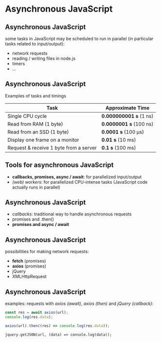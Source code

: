 # Asynchronous JavaScript

## Asynchronous JavaScript

some tasks in JavaScript may be scheduled to run in parallel (in particular tasks related to input/output):

- network requests
- reading / writing files in node.js
- timers
- ...

## Asynchronous JavaScript

Examples of tasks and timings

| Task                                   | Approximate Time         |
| -------------------------------------- | ------------------------ |
| Single CPU cycle                       | **0.000000001 s** (1 ns) |
| Read from RAM (1 byte)                 | **0.0000001 s** (100 ns) |
| Read from an SSD (1 byte)              | **0.0001 s** (100 µs)    |
| Display one frame on a monitor         | **0.01 s** (10 ms)       |
| Request & receive 1 byte from a server | **0.1 s** (100 ms)       |

## Tools for asynchronous JavaScript

- **callbacks, promises, async / await**: for parallelized input/output
- _(web) workers_: for parallelized CPU-intense tasks (JavaScript code actually runs in parallel)

## Asynchronous JavaScript

- _callbacks_: traditional way to handle asynchronous requests
- promises and .then()
- **promises and async / await**

## Asynchronous JavaScript

possibilities for making network requests:

- **fetch** (promises)
- **axios** (promises)
- jQuery
- XMLHttpRequest

## Asynchronous JavaScript

examples: requests with _axios (await)_, _axios (then)_ and _jQuery (callback)_:

```js
const res = await axios(url);
console.log(res.data);
```

```js
axios(url).then((res) => console.log(res.data));
```

```
jquery.getJSON(url, (data) => console.log(data));
```
